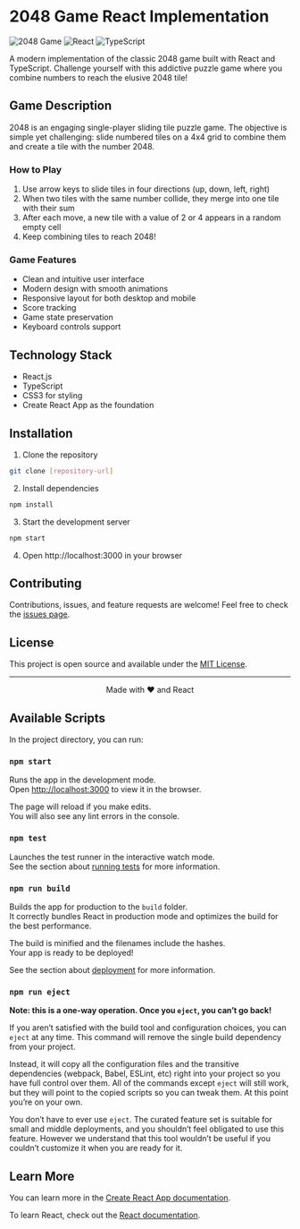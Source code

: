 # 2048 Game React Implementation

![2048 Game](https://img.shields.io/badge/Game-2048-brightgreen)
![React](https://img.shields.io/badge/React-18-blue)
![TypeScript](https://img.shields.io/badge/TypeScript-5.0-blue)

A modern implementation of the classic 2048 game built with React and TypeScript. Challenge yourself with this addictive puzzle game where you combine numbers to reach the elusive 2048 tile!

## Game Description

2048 is an engaging single-player sliding tile puzzle game. The objective is simple yet challenging: slide numbered tiles on a 4x4 grid to combine them and create a tile with the number 2048.

### How to Play

1. Use arrow keys to slide tiles in four directions (up, down, left, right)
2. When two tiles with the same number collide, they merge into one tile with their sum
3. After each move, a new tile with a value of 2 or 4 appears in a random empty cell
4. Keep combining tiles to reach 2048!

### Game Features

- Clean and intuitive user interface
- Modern design with smooth animations
- Responsive layout for both desktop and mobile
- Score tracking
- Game state preservation
- Keyboard controls support

## Technology Stack

- React.js
- TypeScript
- CSS3 for styling
- Create React App as the foundation

## Installation

1. Clone the repository
```bash
git clone [repository-url]
```

2. Install dependencies
```bash
npm install
```

3. Start the development server
```bash
npm start
```

4. Open http://localhost:3000 in your browser

## Contributing

Contributions, issues, and feature requests are welcome! Feel free to check the [issues page](issues-link).

## License

This project is open source and available under the [MIT License](LICENSE).

---

<div align="center">
Made with ❤️ and React
</div>

## Available Scripts

In the project directory, you can run:

### `npm start`

Runs the app in the development mode.\
Open [http://localhost:3000](http://localhost:3000) to view it in the browser.

The page will reload if you make edits.\
You will also see any lint errors in the console.

### `npm test`

Launches the test runner in the interactive watch mode.\
See the section about [running tests](https://facebook.github.io/create-react-app/docs/running-tests) for more information.

### `npm run build`

Builds the app for production to the `build` folder.\
It correctly bundles React in production mode and optimizes the build for the best performance.

The build is minified and the filenames include the hashes.\
Your app is ready to be deployed!

See the section about [deployment](https://facebook.github.io/create-react-app/docs/deployment) for more information.

### `npm run eject`

**Note: this is a one-way operation. Once you `eject`, you can’t go back!**

If you aren’t satisfied with the build tool and configuration choices, you can `eject` at any time. This command will remove the single build dependency from your project.

Instead, it will copy all the configuration files and the transitive dependencies (webpack, Babel, ESLint, etc) right into your project so you have full control over them. All of the commands except `eject` will still work, but they will point to the copied scripts so you can tweak them. At this point you’re on your own.

You don’t have to ever use `eject`. The curated feature set is suitable for small and middle deployments, and you shouldn’t feel obligated to use this feature. However we understand that this tool wouldn’t be useful if you couldn’t customize it when you are ready for it.

## Learn More

You can learn more in the [Create React App documentation](https://facebook.github.io/create-react-app/docs/getting-started).

To learn React, check out the [React documentation](https://reactjs.org/).
